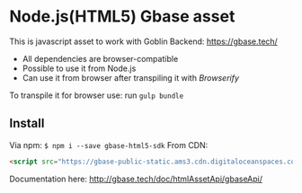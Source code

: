 # Node.js(HTML5) Gbase asset

This is javascript asset to work with Goblin Backend: https://gbase.tech/

 - All dependencies are browser-compatible
 - Possible to use it from Node.js
 - Can use it from browser after transpiling it with _Browserify_

To transpile it for browser use: run `gulp bundle`

## Install

Via npm: `$ npm i --save gbase-html5-sdk`
From CDN:
```html
<script src="https://gbase-public-static.ams3.cdn.digitaloceanspaces.com/gbase-html5-latest-min.js"></script>
```

Documentation here: http://gbase.tech/doc/htmlAssetApi/gbaseApi/